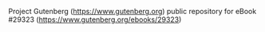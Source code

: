 Project Gutenberg (https://www.gutenberg.org) public repository for eBook #29323 (https://www.gutenberg.org/ebooks/29323)
